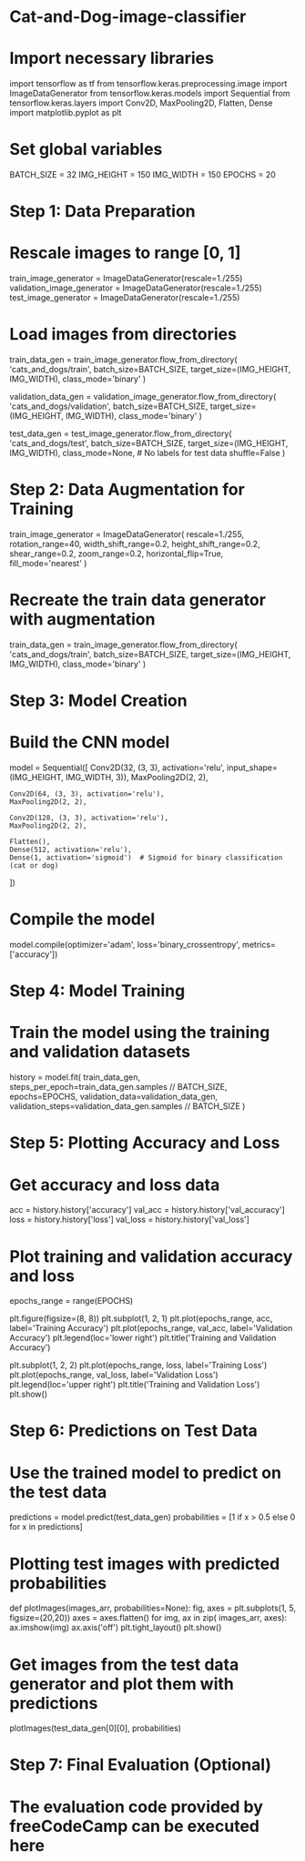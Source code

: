# Cat-and-Dog-image-classifier
# Import necessary libraries
import tensorflow as tf
from tensorflow.keras.preprocessing.image import ImageDataGenerator
from tensorflow.keras.models import Sequential
from tensorflow.keras.layers import Conv2D, MaxPooling2D, Flatten, Dense
import matplotlib.pyplot as plt

# Set global variables
BATCH_SIZE = 32
IMG_HEIGHT = 150
IMG_WIDTH = 150
EPOCHS = 20

# Step 1: Data Preparation

# Rescale images to range [0, 1]
train_image_generator = ImageDataGenerator(rescale=1./255)
validation_image_generator = ImageDataGenerator(rescale=1./255)
test_image_generator = ImageDataGenerator(rescale=1./255)

# Load images from directories
train_data_gen = train_image_generator.flow_from_directory(
    'cats_and_dogs/train',
    batch_size=BATCH_SIZE,
    target_size=(IMG_HEIGHT, IMG_WIDTH),
    class_mode='binary'
)

validation_data_gen = validation_image_generator.flow_from_directory(
    'cats_and_dogs/validation',
    batch_size=BATCH_SIZE,
    target_size=(IMG_HEIGHT, IMG_WIDTH),
    class_mode='binary'
)

test_data_gen = test_image_generator.flow_from_directory(
    'cats_and_dogs/test',
    batch_size=BATCH_SIZE,
    target_size=(IMG_HEIGHT, IMG_WIDTH),
    class_mode=None,  # No labels for test data
    shuffle=False
)

# Step 2: Data Augmentation for Training
train_image_generator = ImageDataGenerator(
    rescale=1./255,
    rotation_range=40,
    width_shift_range=0.2,
    height_shift_range=0.2,
    shear_range=0.2,
    zoom_range=0.2,
    horizontal_flip=True,
    fill_mode='nearest'
)

# Recreate the train data generator with augmentation
train_data_gen = train_image_generator.flow_from_directory(
    'cats_and_dogs/train',
    batch_size=BATCH_SIZE,
    target_size=(IMG_HEIGHT, IMG_WIDTH),
    class_mode='binary'
)

# Step 3: Model Creation

# Build the CNN model
model = Sequential([
    Conv2D(32, (3, 3), activation='relu', input_shape=(IMG_HEIGHT, IMG_WIDTH, 3)),
    MaxPooling2D(2, 2),
    
    Conv2D(64, (3, 3), activation='relu'),
    MaxPooling2D(2, 2),
    
    Conv2D(128, (3, 3), activation='relu'),
    MaxPooling2D(2, 2),
    
    Flatten(),
    Dense(512, activation='relu'),
    Dense(1, activation='sigmoid')  # Sigmoid for binary classification (cat or dog)
])

# Compile the model
model.compile(optimizer='adam',
              loss='binary_crossentropy',
              metrics=['accuracy'])

# Step 4: Model Training

# Train the model using the training and validation datasets
history = model.fit(
    train_data_gen,
    steps_per_epoch=train_data_gen.samples // BATCH_SIZE,
    epochs=EPOCHS,
    validation_data=validation_data_gen,
    validation_steps=validation_data_gen.samples // BATCH_SIZE
)

# Step 5: Plotting Accuracy and Loss

# Get accuracy and loss data
acc = history.history['accuracy']
val_acc = history.history['val_accuracy']
loss = history.history['loss']
val_loss = history.history['val_loss']

# Plot training and validation accuracy and loss
epochs_range = range(EPOCHS)

plt.figure(figsize=(8, 8))
plt.subplot(1, 2, 1)
plt.plot(epochs_range, acc, label='Training Accuracy')
plt.plot(epochs_range, val_acc, label='Validation Accuracy')
plt.legend(loc='lower right')
plt.title('Training and Validation Accuracy')

plt.subplot(1, 2, 2)
plt.plot(epochs_range, loss, label='Training Loss')
plt.plot(epochs_range, val_loss, label='Validation Loss')
plt.legend(loc='upper right')
plt.title('Training and Validation Loss')
plt.show()

# Step 6: Predictions on Test Data

# Use the trained model to predict on the test data
predictions = model.predict(test_data_gen)
probabilities = [1 if x > 0.5 else 0 for x in predictions]

# Plotting test images with predicted probabilities
def plotImages(images_arr, probabilities=None):
    fig, axes = plt.subplots(1, 5, figsize=(20,20))
    axes = axes.flatten()
    for img, ax in zip( images_arr, axes):
        ax.imshow(img)
        ax.axis('off')
    plt.tight_layout()
    plt.show()

# Get images from the test data generator and plot them with predictions
plotImages(test_data_gen[0][0], probabilities)

# Step 7: Final Evaluation (Optional)
# The evaluation code provided by freeCodeCamp can be executed here
